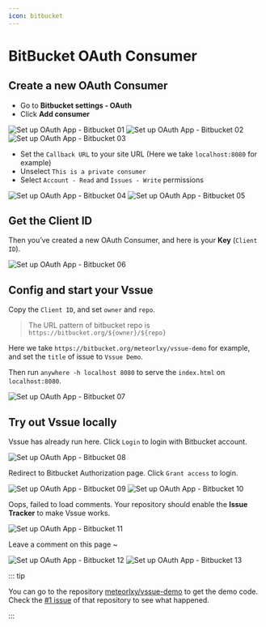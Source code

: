 ```yaml
---
icon: bitbucket
---
```


# BitBucket OAuth Consumer

## Create a new OAuth Consumer

- Go to **Bitbucket settings - OAuth**
- Click **Add consumer**

![Set up OAuth App - Bitbucket 01](./assets/oauth-app-bitbucket-01.png)
![Set up OAuth App - Bitbucket 02](./assets/oauth-app-bitbucket-02.png)
![Set up OAuth App - Bitbucket 03](./assets/oauth-app-bitbucket-03.png)

- Set the `Callback URL` to your site URL (Here we take `localhost:8080` for example)
- Unselect `This is a private consumer`
- Select `Account - Read` and `Issues - Write` permissions

![Set up OAuth App - Bitbucket 04](./assets/oauth-app-bitbucket-04.png)
![Set up OAuth App - Bitbucket 05](./assets/oauth-app-bitbucket-05.png)

## Get the Client ID

Then you’ve created a new OAuth Consumer, and here is your **Key** (`Client ID`).

![Set up OAuth App - Bitbucket 06](./assets/oauth-app-bitbucket-06.png)

## Config and start your Vssue

Copy the `Client ID`, and set `owner` and `repo`.

> The URL pattern of bitbucket repo is `https://bitbucket.org/${owner}/${repo}`

Here we take `https://bitbucket.org/meteorlxy/vssue-demo` for example, and set the `title` of issue to `Vssue Demo`.

Then run `anywhere -h localhost 8080` to serve the `index.html` on `localhost:8080`.

![Set up OAuth App - Bitbucket 07](./assets/oauth-app-bitbucket-07.png)

## Try out Vssue locally

Vssue has already run here. Click `Login` to login with Bitbucket account.

![Set up OAuth App - Bitbucket 08](./assets/oauth-app-bitbucket-08.png)

Redirect to Bitbucket Authorization page. Click `Grant access` to login.

![Set up OAuth App - Bitbucket 09](./assets/oauth-app-bitbucket-09.png)
![Set up OAuth App - Bitbucket 10](./assets/oauth-app-bitbucket-10.png)

Oops, failed to load comments. Your repository should enable the **Issue Tracker** to make Vssue works.

![Set up OAuth App - Bitbucket 11](./assets/oauth-app-bitbucket-11.png)

Leave a comment on this page ~

![Set up OAuth App - Bitbucket 12](./assets/oauth-app-bitbucket-12.png)
![Set up OAuth App - Bitbucket 13](./assets/oauth-app-bitbucket-13.png)

::: tip

You can go to the repository [meteorlxy/vssue-demo](https://bitbucket.org/meteorlxy/vssue-demo) to get the demo code. Check the [#1 issue](https://bitbucket.org/meteorlxy/vssue-demo/issues/1) of that repository to see what happened.

:::
